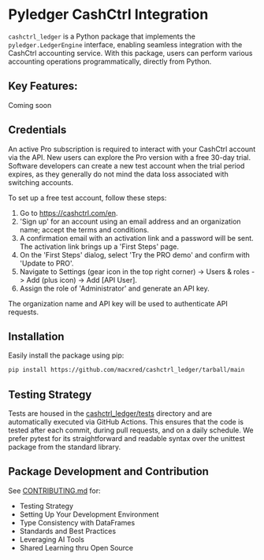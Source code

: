 # Pyledger CashCtrl Integration

`cashctrl_ledger` is a Python package that implements the `pyledger.LedgerEngine` interface, enabling seamless integration with the CashCtrl accounting service. With this package, users can perform various accounting operations programmatically, directly from Python.

## Key Features:
Coming soon

## Credentials

An active Pro subscription is required to interact with your CashCtrl account
via the API. New users can explore the Pro version with a free 30-day trial.
Software developers can create a new test account when the trial period
expires, as they generally do not mind the data loss associated with switching
accounts.

To set up a free test account, follow these steps:

1. Go to https://cashctrl.com/en.
2. 'Sign up' for an account using an email address and an organization name;
    accept the terms and conditions.
3. A confirmation email with an activation link and a password will be sent.
    The activation link brings up a 'First Steps' page.
4. On the 'First Steps' dialog, select 'Try the PRO demo' and
   confirm with 'Update to PRO'.
5. Navigate to Settings (gear icon in the top right corner) ->
   Users & roles -> Add (plus icon) -> Add [API User].
6. Assign the role of 'Administrator' and generate an API key.

The organization name and API key will be used to authenticate API requests.

## Installation

Easily install the package using pip:

```bash
pip install https://github.com/macxred/cashctrl_ledger/tarball/main
```

## Testing Strategy

Tests are housed in the [cashctrl_ledger/tests](tests) directory and are automatically
executed via GitHub Actions. This ensures that the code is tested after each
commit, during pull requests, and on a daily schedule. We prefer pytest for its
straightforward and readable syntax over the unittest package from the standard
library.


## Package Development and Contribution

See [CONTRIBUTING.md](CONTRIBUTING.md) for:

- Testing Strategy
- Setting Up Your Development Environment
- Type Consistency with DataFrames
- Standards and Best Practices
- Leveraging AI Tools
- Shared Learning thru Open Source